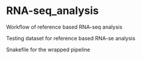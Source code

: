 # RNA-seq_analysis

Workflow of reference based RNA-seq analysis


Testing dataset for reference based RNA-se analysis


Snakefile for the wrapped pipeline
